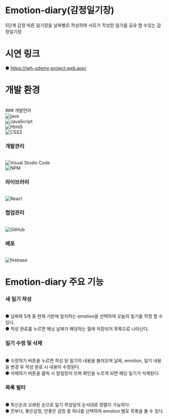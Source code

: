 # Emotion-diary(감정일기장)
5단계 감정 따른 일기장을 날짜별로 작성하여 서로가 작성한 일기를 공유 할 수있는 감정일기장

# 시연 링크

● https://jwh-udemy-project.web.app/

# 개발 환경
<br> ### 개발언어
<br> ![java](https://img.shields.io/badge/Java-ED8B00?style=for-the-badge&logo=openjdk&logoColor=white)
<br> ![JavaScript](https://img.shields.io/badge/JavaScript-F7DF1E?style=for-the-badge&logo=JavaScript&logoColor=white)
<br> ![Html5](https://img.shields.io/badge/HTML-239120?style=for-the-badge&logo=html5&logoColor=white)
<br> ![CSS3](https://img.shields.io/badge/CSS-239120?&style=for-the-badge&logo=css3&logoColor=white)


### 개발관리
<br> ![Visual Studio Code](https://img.shields.io/badge/Visual_Studio_Code-0078D4?style=for-the-badge&logo=visual%20studio%20code&logoColor=white)
<br> ![NPM](https://img.shields.io/badge/npm-CB3837?style=for-the-badge&logo=npm&logoColor=white)

### 라이브러리
<br> ![React](https://img.shields.io/badge/React-20232A?style=for-the-badge&logo=react&logoColor=61DAFB)

### 협업관리
<br> ![GitHub](https://img.shields.io/badge/GitHub-100000?style=for-the-badge&logo=github&logoColor=white)

### 배포
<br> ![firebase](https://img.shields.io/badge/Firebase-039BE5?style=for-the-badge&logo=Firebase&logoColor=white)

# Emotion-diary 주요 기능
### 새 일기 작성
<br> ● 날짜와 5개 중 현재 기분에 일치하는 emotion을 선택하여 오늘의 일기를 작정 할 수 있다.
<br> ● 작성 완료를 누르면 해낭 날짜가 해당하는 월에 저장되어 목록으로 나타난다.

### 일기 수정 및 삭제
<br> ● 수정하기 버튼을 누르면 작성 된 일기의 내용을 불러오며 날짜, emotion, 일기 내용을 변경 후 작성 완료 시 내용이 수정된다.
<br> ● 삭제하기 버튼을 클릭 시 알림창이 뜨며 확인을 누르게 되면 해당 일기가 삭제된다.

### 목록 필터
<br> ● 최신순과 오래된 순으로 일기 작성일의 순서대로 정렬이 가능하다.
<br> ● 전부다, 좋은감정, 안좋은 감정 중 하나를 선택하여 emotion 별로 목록을 볼 수 있다. 





